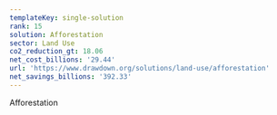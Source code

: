 ```yaml
---
templateKey: single-solution
rank: 15
solution: Afforestation
sector: Land Use
co2_reduction_gt: 18.06
net_cost_billions: '29.44'
url: 'https://www.drawdown.org/solutions/land-use/afforestation'
net_savings_billions: '392.33'
---
```


Afforestation